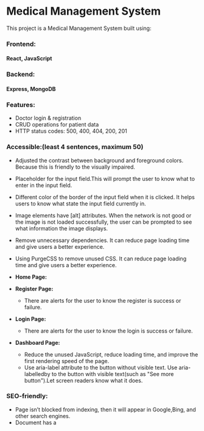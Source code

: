 # Medical Management System

This project is a Medical Management System built using:

### Frontend:

#### React, JavaScript

### Backend:

#### Express, MongoDB

### Features:

- Doctor login & registration
- CRUD operations for patient data
- HTTP status codes: 500, 400, 404, 200, 201

### Accessible:(least 4 sentences, maximum 50)

- Adjusted the contrast between background and foreground colors. Because this is friendly to the visually impaired.
- Placeholder for the input field.This will prompt the user to know what to enter in the input field.
- Different color of the border of the input field when it is clicked. It helps users to know what state the input field currently in.
- Image elements have [alt] attributes. When the network is not good or the image is not loaded successfully, the user can be prompted to see what information the image displays.
- Remove unnecessary dependencies. It can reduce page loading time and give users a better experience.
- Using PurgeCSS to remove unused CSS. It can reduce page loading time and give users a better experience.

- **Home Page:**
- **Register Page:**

  - There are alerts for the user to know the register is success or failure.

- **Login Page:**

  - There are alerts for the user to know the login is success or failure.

- **Dashboard Page:**
  - Reduce the unused JavaScript, reduce loading time, and improve the first rendering speed of the page.
  - Use aria-label attribute to the button without visible text. Use aria-labelledby to the button with visible text(such as "See more button").Let screen readers know what it does.

### SEO-friendly:

- Page isn’t blocked from indexing, then it will appear in Google,Bing, and other search engines.
- Document has a <title> element. Search engines use the <title> as the page title in search results, improving click-through rates (CTR). Browsers display the title on tabs, making navigation easier for users.
- Document has a meta description.Search engines display the description in results, improving CTR. Enhances sharing on social media, as platforms like Facebook and Twitter use meta descriptions for previews.
- Page has successful HTTP status code.Users and search engines can access the page without issues.Prevents SEO penalties from errors like 404 (Not Found) or 500 (Server Error).
- Links have descriptive text. Improves accessibility—screen readers can describe links properly.
- Links are crawlable. Search engines can properly index the linked pages, improving site ranking.Ensures smooth navigation for users, preventing broken or useless links. Boosts internal linking power, strengthening the website structure.
- robots.txt is valid. Ensures search engines can access and index key pages.
  Prevents search engines from crawling sensitive areas (e.g., /user/).
  Improves crawl efficiency, reducing unnecessary server load.

### what type of tracking you have implemented, why, and how it takes into consideration your users privacy.

(at least 2 sentences, maximum 50)

- I used google analytics to track users.
- Why I used it?
  1. Most features are available in the free version.
  2. Compare to Counter.dev.
  - User authentication: I need to track user login, logout, error login, etc. events, which Counter.dev cannot support well.
  - User behavior analysis: I need to track how doctors interact with patient information, such as editing medical records, viewing patient information, etc. Counter.dev cannot provide this kind of in-depth data tracking.
  - Privacy: Although Counter.dev performs well in terms of privacy (no cookies, GDPR compliance), since my system involves medical data, the privacy protection requirements will be more stringent. For medical systems, I must not only protect user privacy, but also ensure that the system meets more stringent compliance requirements, such as:
    Data encryption and protection: The storage and transmission of medical data need to be encrypted, and Counter.dev does not specifically provide data protection features.
  3. Compare to Goat Counter.
  - Goat Counter is suitable for personal blogs or small websites that need concise, privacy-friendly traffic statistics, but it is not suitable for systems that need to deeply analyze user behavior, generate customized reports, or meet medical privacy compliance needs. Therefore, Goat Counter not provide enough features to meet my needs.
  4. Compare to Hotjar.
  - Although Hotjar provides very powerful behavioral analysis tools, I need more stringent data protection measures due to privacy issues and data compliance requirements for medical data. Coupled with Hotjar's performance impact and privacy compliance issues, it not be completely suitable for my medical management system, especially when sensitive medical data is involved.
- When I consider users privacy, I think Analytics has the following advantages which are benefits to my system.
  1. Google Analytics offers IP anonymization, which helps protect user identity by removing the last part of the IP address (e.g., 192.168.1.1 becomes 192.168.1.x).
  2. Data retention settings allow administrators to choose how long data is stored, with options from 14 days to permanent storage, ensuring compliance with GDPR's data retention limitations.
  3. To comply with GDPR, Google Analytics encourages integrating a consent management platform (CMP) for obtaining user consent before collecting data.
  4. Google Analytics allows users to control data sharing, including disabling sharing with other Google services like Ads or BigQuery, to prevent data leakage.
  5. Data masking removes sensitive personal information, such as usernames and emails, from reports, enhancing privacy protection.
  6. Google Analytics uses cookies (\_ga, \_gid) to track user behavior, and under GDPR, user consent is required for cookie use, with Google providing guidance for compliance.

### threats and vulnerabilities:

at least 2 common threats and vulnerabilities that your project might be vulnerable too. Going into detail over one of them, explaining how you have mitigated yourself against it.(at least 5 sentences, maximum 50)

- 1. The corresponding relationship between doctors and patients. After the current doctor logs in, he/she can only add, delete, update, and check the patients he is responsible for, and cannot act on the patient data of other doctors.
- I defined a function authenticateDoctor as the middleware.It helps pass the doctorID to the patient parameter, so that all patients with the same doctorID are treated by the same doctor. This doctorID is the ID given to the user(doctor) by the system when he registers.
- 2.
